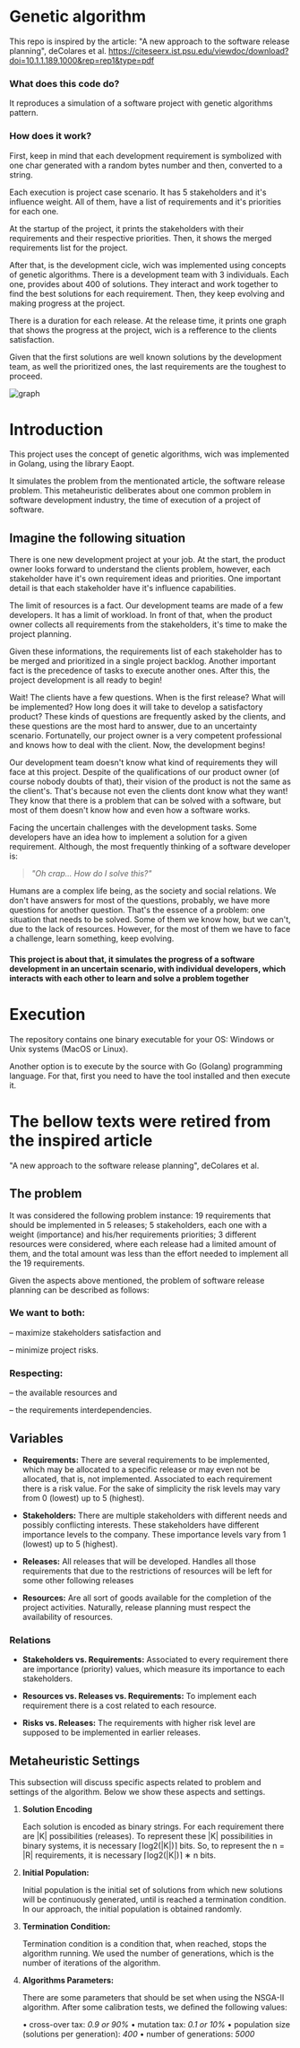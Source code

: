 # Genetic algorithm

This repo is inspired by the article:
"A new approach to the software release planning", deColares et al.
https://citeseerx.ist.psu.edu/viewdoc/download?doi=10.1.1.189.1000&rep=rep1&type=pdf



### What does this code do?

It reproduces a simulation of a software project with genetic algorithms pattern.


### How does it work?

   First, keep in mind that each development requirement is symbolized with one char generated with a random bytes number and then, converted to a string.

   Each execution is project case scenario. It has 5 stakeholders and it's influence weight. All of them, have a list of requirements and it's priorities for each one.

   At the startup of the project, it prints the stakeholders with their requirements and their respective priorities. Then, it shows the merged requirements list for the project.

   After that, is the development cicle, wich was implemented using concepts of genetic algorithms. There is a development team with 3 individuals. Each one, provides about 400 of solutions. They interact and work together to find the best solutions for each requirement. Then, they keep evolving and making progress at the project.

   There is a duration for each release. At the release time, it prints one graph that shows the progress at the project, wich is a refference to the clients satisfaction.

   Given that the first solutions are well known solutions by the development team, as well the prioritized ones, the last requirements are the toughest to proceed.

![graph](images/graph.png)

# Introduction

   This project uses the concept of genetic algorithms, wich was implemented in Golang, using the library Eaopt.

   It simulates the problem from the mentionated article, the software release problem. This metaheuristic deliberates about one common problem in software development industry, the time of execution of a project of software.

## Imagine the following situation

There is one new development project at your job. At the start, the product owner looks forward to understand the clients problem, however, each stakeholder have it's own requirement ideas and priorities. One important detail is that each stakeholder have it's influence capabilities.

The limit of resources is a fact. Our development teams are made of a few developers. It has a limit of workload. In front of that, when the product owner collects all requirements from the stakeholders, it's time to make the project planning.

Given these informations, the requirements list of each stakeholder has to be merged and prioritized in a single project backlog. Another important fact is the precedence of tasks to execute another ones. After this, the project development is all ready to begin!

Wait! The clients have a few questions. When is the first release? What will be implemented? How long does it will take to develop a satisfactory product? These kinds of questions are frequently asked by the clients, and these questions are the most hard to answer, due to an uncertainty scenario. Fortunatelly, our project owner is a very competent professional and knows how to deal with the client. Now, the development begins!

Our development team doesn't know what kind of requirements they will face at this project. Despite of the qualifications of our product owner (of course nobody doubts of that), their vision of the product is not the same as the client's. That's because not even the clients dont know what they want! They know that there is a problem that can be solved with a software, but most of them doesn't know how and even how a software works.

Facing the uncertain challenges with the development tasks. Some developers have an idea how to implement a solution for a given requirement. Although, the most frequently thinking of a software developer is:

> _"Oh crap... How do I solve this?"_

Humans are a complex life being, as the society and social relations. We don't have answers for most of the questions, probably, we have more questions for another question. That's the essence of a problem: one situation that needs to be solved. Some of them we know how, but we can't, due to the lack of resources. However, for the most of them we have to face a challenge, learn something, keep evolving.

#### This project is about that, it simulates the progress of a software development in an uncertain scenario, with individual developers, which interacts with each other to learn and solve a problem together

# Execution

The repository contains one binary executable for your OS: Windows or Unix systems (MacOS or Linux).

Another option is to execute by the source with Go (Golang) programming language. For that, first you need to have the tool installed and then execute it.



# The bellow texts were retired from the inspired article

"A new approach to the software release planning", deColares et al.

## The problem

It was considered the following problem instance: 19 requirements that should be implemented in 5 releases; 5 stakeholders, each one with a weight (importance) and his/her requirements priorities; 3 different resources were considered, where each release had a limited amount of them, and the total amount was less than the effort needed to implement all the 19 requirements.

Given the aspects above mentioned, the problem of software release planning can be described as follows:

### We want to both:

– maximize stakeholders satisfaction and

– minimize project risks.

### Respecting:

– the available resources and

– the requirements interdependencies.

## Variables

- **Requirements:** There are several requirements to be implemented, which may be allocated to a specific release or may even not be allocated, that is, not implemented. Associated to each requirement there is a risk value. For the sake of simplicity the risk levels may vary from 0 (lowest) up to 5 (highest).

- **Stakeholders:** There are multiple stakeholders with different needs and possibly conflicting interests. These stakeholders have different importance levels to the company. These importance levels vary from 1 (lowest) up to 5 (highest).

- **Releases:** All releases that will be developed. Handles all those requirements that due to the restrictions of resources will be left for some other following releases

- **Resources:** Are all sort of goods available for the completion of the project activities. Naturally, release planning must respect the availability of resources.

### Relations

- **Stakeholders vs. Requirements:** Associated to every requirement there are importance (priority) values, which measure its importance to each stakeholders.

- **Resources vs. Releases vs. Requirements:** To implement each requirement there is a cost related to each resource.

- **Risks vs. Releases:** The requirements with higher risk level are supposed to be implemented in earlier releases.

## Metaheuristic Settings

This subsection will discuss specific aspects related to problem and settings of the algorithm. Below we show these aspects and settings.

1. **Solution Encoding**

   Each solution is encoded as binary strings. For each requirement there are |K| possibilities (releases). To represent these |K| possibilities in binary systems, it is necessary ⌈log2(|K|)⌉ bits. So, to represent the n = |R| requirements, it is necessary ⌈log2(|K|)⌉ ∗ n bits.

2. **Initial Population:**

   Initial population is the initial set of solutions from which new solutions will be continuously generated, until is reached a termination condition. In our approach, the initial population is obtained randomly.

3. **Termination Condition:**

   Termination condition is a condition that, when reached, stops the algorithm running. We used the number of generations, which is the number of iterations of the algorithm.

4. **Algorithms Parameters:**

   There are some parameters that should be set when using the NSGA-II algorithm. After some calibration tests, we defined the following values:

   • cross-over tax: _0.9 or 90%_
   • mutation tax: _0.1 or 10%_
   • population size (solutions per generation): _400_
   • number of generations: _5000_
